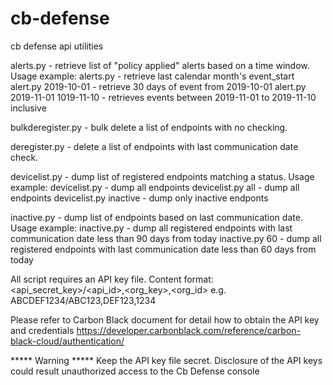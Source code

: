 # cb-defense
cb defense api utilities

alerts.py - retrieve list of "policy applied" alerts based on a time window. 
  Usage example:
  alerts.py - retrieve last calendar month's event_start
  alert.py 2019-10-01 - retrieve 30 days of event from 2019-10-01
  alert.py 2019-11-01 1019-11-10 - retrieves events between 2019-11-01 to 2019-11-10 inclusive

bulkderegister.py - bulk delete a list of endpoints with no checking.

deregister.py - delete a list of endpoints with last communication date check.

devicelist.py - dump list of registered endpoints matching a status. 
  Usage example:
  devicelist.py - dump all endpoints
  devicelist.py all -  dump all endpoints
  devicelist.py inactive - dump only inactive endponts

inactive.py - dump list of endpoints based on last communication date. 
  Usage example:
  inactive.py - dump all registered endpoints with last communication date less than 90 days from today
  inactive.py 60 - dump all registered endpoints with last communication date less than 60 days from today

All script requires an API key file.
Content format: <api_secret_key>/<api_id>,<org_key>,<org_id>
e.g. ABCDEF1234/ABC123,DEF123,1234

Please refer to Carbon Black document for detail how to obtain the API key and credentials
https://developer.carbonblack.com/reference/carbon-black-cloud/authentication/

***** Warning *****
Keep the API key file secret. Disclosure of the API keys could result unauthorized access to the Cb Defense console
